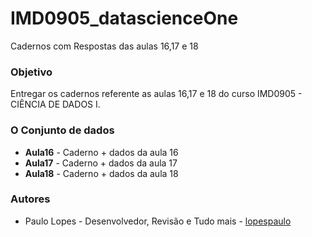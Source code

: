 # IMD0905_datascienceOne
Cadernos com Respostas das aulas 16,17 e 18


### Objetivo 
Entregar os cadernos referente as aulas 16,17 e 18 do curso IMD0905 - CIÊNCIA DE DADOS I.


### O Conjunto de dados


- **Aula16** - Caderno + dados da aula 16
- **Aula17** - Caderno + dados da aula 17
- **Aula18** - Caderno + dados da aula 18

### Autores
* Paulo Lopes - Desenvolvedor, Revisão e Tudo mais - [lopespaulo](https://github.com/lopespaulo)

